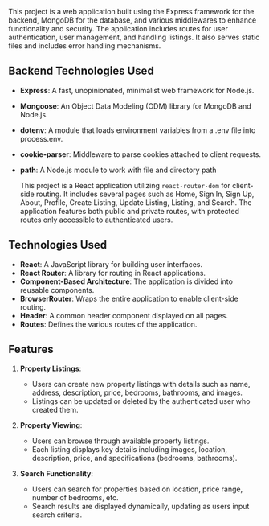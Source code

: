 This project is a web application built using the Express framework for the backend, MongoDB for the database, and various middlewares to enhance functionality and security. The application includes routes for user authentication, user management, and handling listings. It also serves static files and includes error handling mechanisms.

## Backend Technologies Used

- **Express**: A fast, unopinionated, minimalist web framework for Node.js.
- **Mongoose**: An Object Data Modeling (ODM) library for MongoDB and Node.js.
- **dotenv**: A module that loads environment variables from a .env file into process.env.
- **cookie-parser**: Middleware to parse cookies attached to client requests.
- **path**: A Node.js module to work with file and directory path

  This project is a React application utilizing `react-router-dom` for client-side routing. It includes several pages such as Home, Sign In, Sign Up, About, Profile, Create Listing, Update Listing, Listing, and Search. The application features both public and private routes, with protected routes only accessible to authenticated users.

## Technologies Used

- **React**: A JavaScript library for building user interfaces.
- **React Router**: A library for routing in React applications.
- **Component-Based Architecture**: The application is divided into reusable components.
- **BrowserRouter**: Wraps the entire application to enable client-side routing.
- **Header**: A common header component displayed on all pages.
- **Routes**: Defines the various routes of the application.

## Features

1. **Property Listings**:
   - Users can create new property listings with details such as name, address, description, price, bedrooms, bathrooms, and images.
   - Listings can be updated or deleted by the authenticated user who created them.

2. **Property Viewing**:
   - Users can browse through available property listings.
   - Each listing displays key details including images, location, description, price, and specifications (bedrooms, bathrooms).

3. **Search Functionality**:
   - Users can search for properties based on location, price range, number of bedrooms, etc.
   - Search results are displayed dynamically, updating as users input search criteria.
